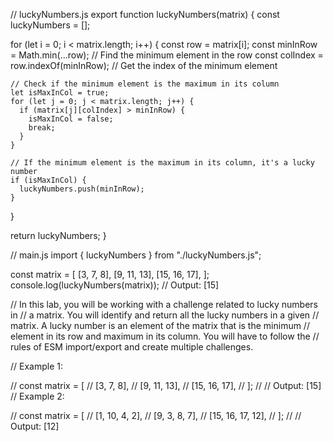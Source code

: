 // luckyNumbers.js
export function luckyNumbers(matrix) {
  const luckyNumbers = [];

  for (let i = 0; i < matrix.length; i++) {
    const row = matrix[i];
    const minInRow = Math.min(...row); // Find the minimum element in the row
    const colIndex = row.indexOf(minInRow); // Get the index of the minimum element

    // Check if the minimum element is the maximum in its column
    let isMaxInCol = true;
    for (let j = 0; j < matrix.length; j++) {
      if (matrix[j][colIndex] > minInRow) {
        isMaxInCol = false;
        break;
      }
    }

    // If the minimum element is the maximum in its column, it's a lucky number
    if (isMaxInCol) {
      luckyNumbers.push(minInRow);
    }
  }

  return luckyNumbers;
}

// main.js
import { luckyNumbers } from "./luckyNumbers.js";

const matrix = [
  [3, 7, 8],
  [9, 11, 13],
  [15, 16, 17],
];
console.log(luckyNumbers(matrix)); // Output: [15]

// In this lab, you will be working with a challenge related to lucky numbers in
// a matrix. You will identify and return all the lucky numbers in a given
// matrix. A lucky number is an element of the matrix that is the minimum
// element in its row and maximum in its column. You will have to follow the
// rules of ESM import/export and create multiple challenges.

// Example 1:

// const matrix = [
//   [3, 7, 8],
//   [9, 11, 13],
//   [15, 16, 17],
// ];
// // Output: [15]
// Example 2:

// const matrix = [
//   [1, 10, 4, 2],
//   [9, 3, 8, 7],
//   [15, 16, 17, 12],
// ];
// // Output: [12]
